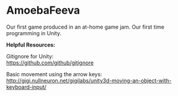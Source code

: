 # AmoebaFeeva
Our first game produced in an at-home game jam. Our first time programming in Unity.

**Helpful Resources:**

Gitignore for Unity:  
https://github.com/github/gitignore

Basic movement using the arrow keys:  
http://gigi.nullneuron.net/gigilabs/unity3d-moving-an-object-with-keyboard-input/
